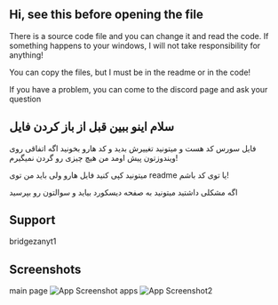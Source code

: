 ## Hi, see this before opening the file
There is a source code file and you can change it and read the code. If something happens to your windows, I will not take responsibility for anything!

You can copy the files, but I must be in the readme or in the code!

 If you have a problem, you can come to the discord page and ask your question




## سلام اینو ببین قبل از باز کردن فایل


فایل سورس کد هست و میتونید تغییرش بدید و کد هارو بخونید
اگه اتفاقی روی ویندوزتون پیش اومد من هیچ چیزی رو گردن نمیگیرم!

میتونید کپی کنید فایل هارو ولی باید من توی readme یا توی کد باشم!

اگه مشکلی داشتید میتونید به صفحه دیسکورد بیاید و سوالتون رو بپرسید


## Support
bridgezanyt1


## Screenshots
main page
![App Screenshot](https://linklick.ir/dl/hash/0Kbb6BFNcjyMVhf1)
apps
![App Screenshot2](https://linklick.ir/dl/hash/HIz9Wm9XvizdNdLh)



